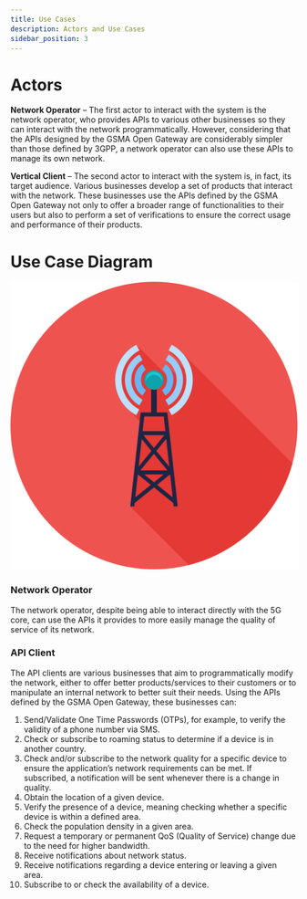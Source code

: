 ```yaml
---
title: Use Cases
description: Actors and Use Cases
sidebar_position: 3
---
```


# Actors

**Network Operator** – The first actor to interact with the system is the network operator, who provides APIs to various other businesses so they can interact with the network programmatically. However, considering that the APIs designed by the GSMA Open Gateway are considerably simpler than those defined by 3GPP, a network operator can also use these APIs to manage its own network.

**Vertical Client** – The second actor to interact with the system is, in fact, its target audience. Various businesses develop a set of products that interact with the network. These businesses use the APIs defined by the GSMA Open Gateway not only to offer a broader range of functionalities to their users but also to perform a set of verifications to ensure the correct usage and performance of their products.

# Use Case Diagram

![Use Case Diagram](../../static/img/favicon.svg)

### Network Operator

The network operator, despite being able to interact directly with the 5G core, can use the APIs it provides to more easily manage the quality of service of its network.

### API Client

The API clients are various businesses that aim to programmatically modify the network, either to offer better products/services to their customers or to manipulate an internal network to better suit their needs. Using the APIs defined by the GSMA Open Gateway, these businesses can:

1. Send/Validate One Time Passwords (OTPs), for example, to verify the validity of a phone number via SMS.
2. Check or subscribe to roaming status to determine if a device is in another country.
3. Check and/or subscribe to the network quality for a specific device to ensure the application’s network requirements can be met. If subscribed, a notification will be sent whenever there is a change in quality.
4. Obtain the location of a given device.
5. Verify the presence of a device, meaning checking whether a specific device is within a defined area.
6. Check the population density in a given area.
7. Request a temporary or permanent QoS (Quality of Service) change due to the need for higher bandwidth.
8. Receive notifications about network status.
9. Receive notifications regarding a device entering or leaving a given area.
10. Subscribe to or check the availability of a device.
